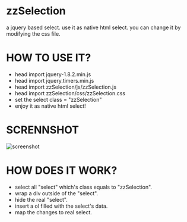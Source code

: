 zzSelection
===========

a jquery based select. use it as native html select. you can change it by modifying the css file.


# HOW TO USE IT?
* head import jquery-1.8.2.min.js
* head import jquery.timers.min.js
* head import zzSelection/js/zzSelection.js
* head import zzSelection/css/zzSelection.css
* set the select class = "zzSelection"
* enjoy it as native html select!

# SCRENNSHOT
![screenshot](https://raw.github.com/ashqal/zzSelection/master/screenshot.png)

# HOW DOES IT WORK?
* select all "select" which's class equals to "zzSelection".
* wrap a div outside of the "select".
* hide the real "select".
* insert a ol filled with the select's data.
* map the changes to real select.
